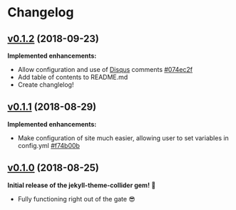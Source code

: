 # Changelog

## [v0.1.2](https://rubygems.org/gems/jekyll-theme-collider/versions/0.1.2) (2018-09-23)

**Implemented enhancements:**

- Allow configuration and use of [Disqus](https://disqus.com) comments [#074ec2f](https://github.com/ryancolorcafe/jekyll-theme-collider/commit/074ec2f2f56331e6edbf5a1fb77ac2bd1a794f86)
- Add table of contents to README.md
- Create changlelog!

## [v0.1.1](https://rubygems.org/gems/jekyll-theme-collider/versions/0.1.1) (2018-08-29)

**Implemented enhancements:**

- Make configuration of site much easier, allowing user to set variables in config.yml [#f74b00b](https://github.com/ryancolorcafe/jekyll-theme-collider/commit/f74b00b755ff8d77dca533d48e668a28f8454dfd)

## [v0.1.0](https://rubygems.org/gems/jekyll-theme-collider/versions/0.1.0) (2018-08-25)
**Initial release of the jekyll-theme-collider gem!** 🎉

- Fully functioning right out of the gate 😎
